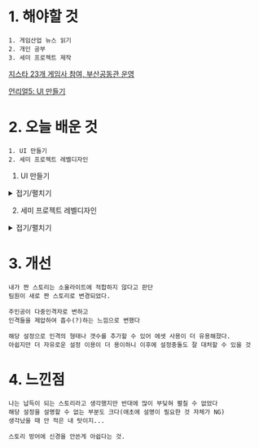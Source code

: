 # 1. 해야할 것
```
1. 게임산업 뉴스 읽기
2. 개인 공부
3. 세미 프로젝트 제작
```
[지스타 23개 게임사 참여, 부산공동관 운영](https://www.gamemeca.com/view.php?gid=1742923)

[언리얼5: UI 만들기](https://www.youtube.com/watch?v=mnQ23_gPjZg)


# 2. 오늘 배운 것
```
1. UI 만들기
2. 세미 프로젝트 레벨디자인
```
1. UI 만들기
<details>
<summary>접기/펼치기</summary>

1. 블루프린트 만들기

![image](https://github.com/JM94Ent/TIL-WIL/assets/143363550/de2568b7-871f-49d8-8846-d77f1f73bd8d)

2. 캔버스 추가 후 원하는 위치에 배치후 앵커 고정

![image](https://github.com/JM94Ent/TIL-WIL/assets/143363550/e1bfe700-cbbb-4305-a5b2-49cebfa39fa9)

![image](https://github.com/JM94Ent/TIL-WIL/assets/143363550/27352dee-6648-4c35-9588-ac58889c4f0c)

3. 커서 나타나기(레벨 블루프린트)

![image](https://github.com/JM94Ent/TIL-WIL/assets/143363550/5a7404f6-20b4-45d3-ac5e-12107f10f788)

</details>

2. 세미 프로젝트 레벨디자인
<details>
<summary>접기/펼치기</summary>


</details>


# 3. 개선
```
내가 짠 스토리는 소울라이트에 적합하지 않다고 판단
팀원이 새로 짠 스토리로 변경되었다.

주인공이 다중인격자로 변하고
인격들을 제압하여 흡수(?)하는 느낌으로 변했다

해당 설정으로 인격의 형태나 갯수를 추가할 수 있어 에셋 사용이 더 유용해졌다.
아쉽지만 더 자유로운 설정 이용이 더 용이하니 이후에 설정충돌도 잘 대처할 수 있을 것
```


# 4. 느낀점
```
나는 납득이 되는 스토리라고 생각했지만 반대에 많이 부딪혀 펼칠 수 없었다
해당 설정을 설명할 수 없는 부분도 크다(애초에 설명이 필요한 것 자체가 NG)
생각났을 때 안 적은 내 탓이지...

스토리 방어에 신경을 안쓴게 아쉽다는 것.
```


